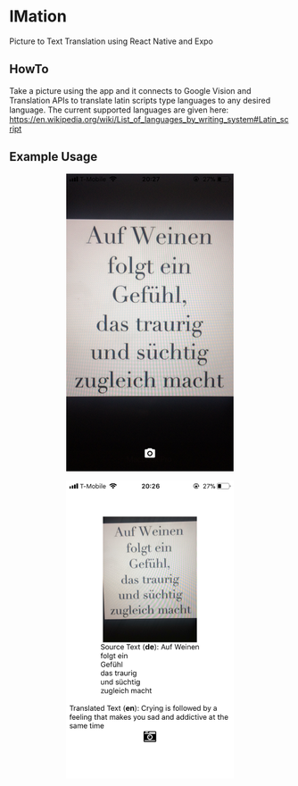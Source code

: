 # IMation
Picture to Text Translation using React Native and Expo

## HowTo
Take a picture using the app and it connects to Google Vision and Translation APIs to translate latin scripts type languages to any desired language. The current supported languages are given here: https://en.wikipedia.org/wiki/List_of_languages_by_writing_system#Latin_script

## Example Usage
<p align="center"><img src ="picture.png" width="300px"/></p>
<p align="center"><img src ="translation.png" width="300px"/></p>
